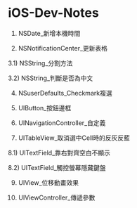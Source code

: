 # iOS-Dev-Notes
1) NSDate_新增本機時間

2) NSNotificationCenter_更新表格

3.1) NSString_分割方法

3.2) NSString_判斷是否為中文

4) NSuserDefaults_Checkmark複選

5) UIButton_按鈕邊框

6) UINavigationController_自定義

7) UITableView_取消選中Cell時的反灰反藍

8.1) UITextField_靠右對齊空白不顯示

8.2) UITextField_觸控螢幕隱藏鍵盤

9) UIView_位移動畫效果

10) UIViewController_傳遞參數

